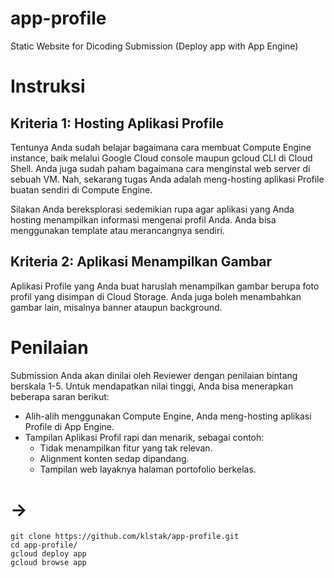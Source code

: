 # app-profile
Static Website for Dicoding Submission (Deploy app with App Engine)

# Instruksi
## Kriteria 1: Hosting Aplikasi Profile
Tentunya Anda sudah belajar bagaimana cara membuat Compute Engine instance, baik melalui Google Cloud console maupun gcloud CLI di Cloud Shell. Anda juga sudah paham bagaimana cara menginstal web server di sebuah VM. Nah, sekarang tugas Anda adalah meng-hosting aplikasi Profile buatan sendiri di Compute Engine. 

Silakan Anda bereksplorasi sedemikian rupa agar aplikasi yang Anda hosting menampilkan informasi mengenai profil Anda. Anda bisa menggunakan template atau merancangnya sendiri.

## Kriteria 2: Aplikasi Menampilkan Gambar
Aplikasi Profile yang Anda buat haruslah menampilkan gambar berupa foto profil yang disimpan di Cloud Storage. Anda juga boleh menambahkan gambar lain, misalnya banner ataupun background.

# Penilaian
Submission Anda akan dinilai oleh Reviewer dengan penilaian bintang berskala 1-5. Untuk mendapatkan nilai tinggi, Anda bisa menerapkan beberapa saran berikut:
- Alih-alih menggunakan Compute Engine, Anda meng-hosting aplikasi Profile di App Engine.
- Tampilan Aplikasi Profil rapi dan menarik, sebagai contoh:
  + Tidak menampilkan fitur yang tak relevan.
  + Alignment konten sedap dipandang.
  + Tampilan web layaknya halaman portofolio berkelas.

# ->
```
git clone https://github.com/klstak/app-profile.git
cd app-profile/
gcloud deploy app
gcloud browse app
